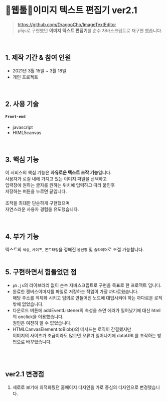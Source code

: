 # 🔹웹툴🔹이미지 텍스트 편집기 ver2.1

>https://github.com/DragooCho/ImageTextEditor        
 p5js로 구현했던 **이미지 텍스트 편집기**를 순수 자바스크립트로 재구현 했습니다.

<br />

## 1. 제작 기간 & 참여 인원
- 2021년 3월 15일 ~ 3월 18일
- 개인 프로젝트

<br />

## 2. 사용 기술
#### `Front-end`
  - javascript 
  - HtML5canvas

<br />

## 3. 핵심 기능
이 서비스의 핵심 기능은 **자유로운 텍스트 조작 기능**입니다.  
사용자가 로컬 내에 가지고 있는 이미지 파일을 선택하고        
입력창에 원하는 글자를 원하는 위치에 입력하고 따라 붙인후        
저장하는 버튼을 누르면 끝입니다.         
<br />
조작을 최대한 단순하게 구현했으며    
자연스러운 사용자 경험을 유도했습니다.

<br />

## 4. 부가 기능

텍스트의 `색상`, `사이즈`, `폰트타입`을 정해진 `옵션창` 및 `슬라이더`로 조절 가능합니다.
<br />
<br />


## 5. 구현하면서 힘들었던 점

- `p5.js`의 라이브러리 없이 순수 자바스크립트로 구현을 목표로 한 프로젝트 입니다.       
- 완료한 캔버스이미지를 파일로 저장하는 작업이 가장 까다로웠습니다.         
  해당 주소를 겍체화 시키고 임의로 만들어진 노드에 대입시켜야 하는 까다로운 로직밖에 없었습니다.         
- 다운로드 버튼에 addEventListener의 속성을 쓰면 에러가 일어났기에 대신 html의 onclick을 이용했습니다.      
  원인은 여전히 알 수 없었습니다. 
- HTMLCanvasElement.toBlob()의 메서드는 로직이 간결했지만       
  이미지의 사이즈가 조금이라도 많으면 오류가 일어나기에 dataURL를 조작하는 방법으로 바꾸었습니다.

<br />
<br />

## ver2.1 변경점

1. 세로로 보기에 최적화됬던 홈페이지 디자인을 가로 중심의 디자인으로 변경했습니다.


